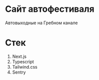 # Сайт автофестиваля

Автовыходные на Гребном канале

# Стек

1. Next.js
2. Typescript
3. Tailwind.css
4. Sentry
